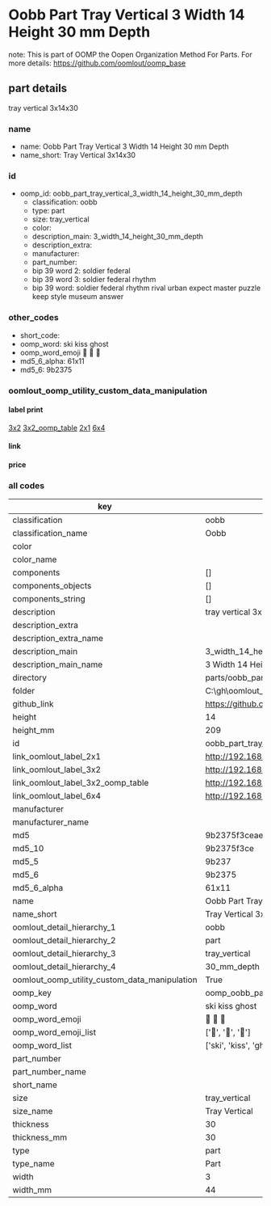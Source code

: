 # Oobb Part Tray Vertical 3 Width 14 Height 30 mm Depth  

note: This is part of OOMP the Oopen Organization Method For Parts. For more details: https://github.com/oomlout/oomp_base

##  part details
  



tray vertical 3x14x30



### name
* name: Oobb Part Tray Vertical 3 Width 14 Height 30 mm Depth
* name_short: Tray Vertical 3x14x30 
### id
* oomp_id: oobb_part_tray_vertical_3_width_14_height_30_mm_depth
  * classification: oobb
  * type: part
  * size: tray_vertical
  * color: 
  * description_main: 3_width_14_height_30_mm_depth
  * description_extra: 
  * manufacturer: 
  * part_number: 
  * bip 39 word 2: soldier federal
  * bip 39 word 3: soldier federal rhythm
  * bip 39 word: soldier federal rhythm rival urban expect master puzzle keep style museum answer

### other_codes
* short_code: 
* oomp_word: ski kiss ghost
* oomp_word_emoji :ski: :kiss: :ghost:
* md5_6_alpha: 61x11
* md5_6: 9b2375






### oomlout_oomp_utility_custom_data_manipulation
#### label print
[3x2](http://192.168.1.245:1112/?label=oomp%2061x11)
[3x2_oomp_table](http://192.168.1.108:1112/?label=oomp%2061x11)
[2x1](http://192.168.1.242:1112/?label=oomp%2061x11)
[6x4](http://192.168.1.55:1112/?label=oomp%2061x11)    

#### link

                              

#### price







### all codes 
| key | value |  
| --- | --- |  
| classification | oobb |  
| classification_name | Oobb |  
| color |  |  
| color_name |  |  
| components | [] |  
| components_objects | [] |  
| components_string | [] |  
| description | tray vertical 3x14x30 |  
| description_extra |  |  
| description_extra_name |  |  
| description_main | 3_width_14_height_30_mm_depth |  
| description_main_name | 3 Width 14 Height 30 mm Depth |  
| directory | parts/oobb_part_tray_vertical_3_width_14_height_30_mm_depth |  
| folder | C:\gh\oomlout_oobb_version_4_generated_parts\parts\oobb_part_tray_vertical_3_width_14_height_30_mm_depth |  
| github_link | https://github.com/oomlout/oomlout_oomp_part_src/tree/main/parts/oobb_part_tray_vertical_3_width_14_height_30_mm_depth |  
| height | 14 |  
| height_mm | 209 |  
| id | oobb_part_tray_vertical_3_width_14_height_30_mm_depth |  
| link_oomlout_label_2x1 | http://192.168.1.242:1112/?label=oomp%2061x11 |  
| link_oomlout_label_3x2 | http://192.168.1.245:1112/?label=oomp%2061x11 |  
| link_oomlout_label_3x2_oomp_table | http://192.168.1.108:1112/?label=oomp%2061x11 |  
| link_oomlout_label_6x4 | http://192.168.1.55:1112/?label=oomp%2061x11 |  
| manufacturer |  |  
| manufacturer_name |  |  
| md5 | 9b2375f3ceaef1154177abab71951e74 |  
| md5_10 | 9b2375f3ce |  
| md5_5 | 9b237 |  
| md5_6 | 9b2375 |  
| md5_6_alpha | 61x11 |  
| name | Oobb Part Tray Vertical 3 Width 14 Height 30 mm Depth |  
| name_short | Tray Vertical 3x14x30  |  
| oomlout_detail_hierarchy_1 | oobb |  
| oomlout_detail_hierarchy_2 | part |  
| oomlout_detail_hierarchy_3 | tray_vertical |  
| oomlout_detail_hierarchy_4 | 30_mm_depth |  
| oomlout_oomp_utility_custom_data_manipulation | True |  
| oomp_key | oomp_oobb_part_tray_vertical_3_width_14_height_30_mm_depth |  
| oomp_word | ski kiss ghost |  
| oomp_word_emoji | :ski: :kiss: :ghost: |  
| oomp_word_emoji_list | [':ski:', ':kiss:', ':ghost:'] |  
| oomp_word_list | ['ski', 'kiss', 'ghost'] |  
| part_number |  |  
| part_number_name |  |  
| short_name |  |  
| size | tray_vertical |  
| size_name | Tray Vertical |  
| thickness | 30 |  
| thickness_mm | 30 |  
| type | part |  
| type_name | Part |  
| width | 3 |  
| width_mm | 44 |  

